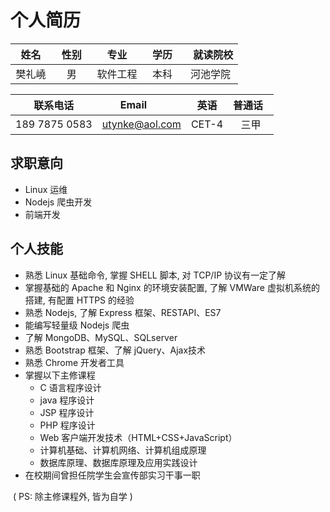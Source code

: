 个人简历
========

|   姓名    |   性别    |   专业    |   学历    |   就读院校   |
|:---------:|:--------:|:---------:|:---------:|:-----------:|
|樊礼嶢     |    男   	|  软件工程  |   本科    |   河池学院   |

|	联系电话	 |  Email        |   英语    | 普通话   |
|:---------:|:-------------:|:--------:|:--------:|
|189 7875 0583|utynke@aol.com	|   CET-4   |	三甲		|

求职意向
-------
  + Linux 运维
  + Nodejs 爬虫开发
  + 前端开发

个人技能
-------
  * 熟悉 Linux 基础命令, 掌握 SHELL 脚本, 对 TCP/IP 协议有一定了解
  * 掌握基础的 Apache 和 Nginx 的环境安装配置, 了解 VMWare 虚拟机系统的搭建, 有配置 HTTPS 的经验
  * 熟悉 Nodejs, 了解 Express 框架、RESTAPI、ES7
  * 能编写轻量级 Nodejs 爬虫
  * 了解 MongoDB、MySQL、SQLserver
  * 熟悉 Bootstrap 框架、了解 jQuery、Ajax技术
  * 熟悉 Chrome 开发者工具
  * 掌握以下主修课程
    -  C 语言程序设计
    -  java 程序设计
    -  JSP 程序设计
    -  PHP 程序设计
    -  Web 客户端开发技术（HTML+CSS+JavaScript）
    -  计算机基础、计算机网络、计算机组成原理
    -  数据库原理、数据库原理及应用实践设计
  * 在校期间曾担任院学生会宣传部实习干事一职
  
  ( PS: 除主修课程外, 皆为自学 )
